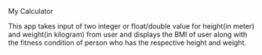 My Calculator

This app takes input of two integer or float/double value for height(in meter) and weight(in kilogram) from user and displays the BMI of user along with the fitness condition of person who has the respective height and weight.
